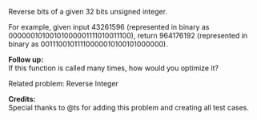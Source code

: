 Reverse bits of a given 32 bits unsigned integer.

For example, given input 43261596 (represented in binary as 00000010100101000001111010011100), return 964176192 (represented in binary as 00111001011110000010100101000000).

**Follow up:**  
If this function is called many times, how would you optimize it?

Related problem: Reverse Integer

**Credits:**  
Special thanks to @ts for adding this problem and creating all test cases.

